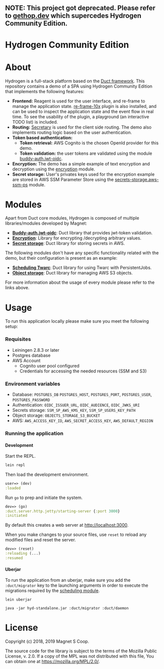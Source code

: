 ## NOTE: This project got deprecated. Please refer to [gethop.dev](https://gethop.dev) which supercedes Hydrogen Community Edition.

# Hydrogen Community Edition #

# About #
Hydrogen is a full-stack platform based on the [Duct framework](https://github.com/duct-framework/duct). This repository contains a
demo of a SPA using Hydrogen Community Edition that implements the following features:

* **Frontend:** Reagent is used for the user interface, and re-frame to manage the application state.
[re-frame-10x](https://github.com/Day8/re-frame-10x) plugin is also installed, and can be used to inspect the application state and the event flow in real time.
To see the usability of the plugin, a playground (an interactive TODO list) is included.
* **Routing:** [Secretary](https://github.com/clj-commons/secretary) is used for the client side routing. The demo also implements routing logic based on the user authentication.
* **Token based authentication:**
	* **Token retrieval:** AWS Cognito is the chosen OpenId provider for this demo.
	* **Token validation:** the user tokens are validated using the module [buddy-auth.jwt-oidc](https://github.com/magnetcoop/buddy-auth.jwt-oidc).
* **Encryption:** The demo has a simple example of text encryption and decryption using the [encryption](https://github.com/magnetcoop/encryption) module.
* **Secret storage:** User's privates keys used for the encryption example are stored in AWS SSM Parameter Store using the [secrets-storage.aws-ssm-ps](https://github.com/magnetcoop/secret-storage.aws-ssm-ps) module.

# Modules #
Apart from Duct core modules, Hydrogen is composed of multiple libraries/modules developed by Magnet:

* [**Buddy-auth.jwt-oidc**](https://github.com/magnetcoop/buddy-auth.jwt-oidc): Duct library that provides jwt-token validation.
* [**Encryption**](https://github.com/magnetcoop/encryption): Library for encrypting /decrypting arbitrary values.
* [**Secret storage**](https://github.com/magnetcoop/secret-storage.aws-ssm-ps): Duct library for storing secrets in AWS.

The following modules don't have any specific functionality related with the demo, but their configuration is present as an example:

* [**Scheduling Twarc**](https://github.com/magnetcoop/scheduling.twarc): Duct library for using Twarc with PersistentJobs.
* [**Object storage**](https://github.com/magnetcoop/object-storage.s3): Duct library for managing AWS S3 objects.


For more information about the usage of every module please refer to the links above.

# Usage #
To run this application locally please make sure you meet the following setup:

### Requisites
* Leiningen 2.8.3 or later
* Postgres database
* AWS Account
	* Cognito user pool configured
	* Credentials for accessing the needed resources (SSM and S3)
### Environment variables
* Database: `POSTGRES_DB` `POSTGRES_HOST`, `POSTGRES_PORT`, `POSTGRES_USER`, `POSTGRES_PASSWORD`
* Authentication: `OIDC_ISSUER_URL`, `OIDC_AUDIENCE`, `OIDC_JWKS_URI`
* Secrets storage: `SSM_SP_AWS_KMS_KEY`, `SSM_SP_USERS_KEY_PATH`
* Object storage: `OBJECTS_STORAGE_S3_BUCKET`
* AWS: `AWS_ACCESS_KEY_ID`, `AWS_SECRET_ACCESS_KEY`, `AWS_DEFAULT_REGION`

### Running the application
#### Development
Start the REPL.

```sh
lein repl
```

Then load the development environment.

```clojure
user=> (dev)
:loaded
```

Run `go` to prep and initiate the system.

```clojure
dev=> (go)
:duct.server.http.jetty/starting-server {:port 3000}
:initiated
```

By default this creates a web server at <http://localhost:3000>.

When you make changes to your source files, use `reset` to reload any
modified files and reset the server.

```clojure
dev=> (reset)
:reloading (...)
:resumed
```
#### Uberjar
To run the application from an uberjar, make sure you add the `:duct/migrator` key to the launching arguments in order to execute the migrations required by the [scheduling module](https://github.com/magnetcoop/scheduling.twarc).

`lein uberjar`


`java -jar hyd-standalone.jar :duct/migrator :duct/daemon`

# License #

Copyright (c) 2018, 2019 Magnet S Coop.

The source code for the library is subject to the terms of the Mozilla Public License, v. 2.0. If a copy of the MPL was not distributed with this file, You can obtain one at https://mozilla.org/MPL/2.0/.
